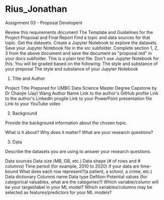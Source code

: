 # Rius_Jonathan

Assignment 03 - Proposal Developent

Review this requirements document The Template and Guidelines for the Project Proposal and Final Report Find a topic and data sources for that topic. Get the datasets. Create a Jupyter Notebook to explore the datasets. Save your Jupyter Notebook file in the src subfolder. Complete section 1, 2, 3 from the above document and save the document as "proposal.md" in your docs subfolder. This is a plain text file. Don't use Jupyter Notebook for this. You will be graded based on the following: The style and substance of your proposal The style and substance of your Jupyter Notebook


1. Title and Author

Project Title
Prepared for UMBC Data Science Master Degree Capstone by Dr Chaojie (Jay) Wang
Author Name
Link to the author's GitHub profile
Link to the author's LinkedIn progile
Link to your PowerPoint presentation file
Link to your YouTube video

2. Background

Provide the background information about the chosen topic.

What is it about?
Why does it matter?
What are your research questions?


3. Data

Describe the datasets you are using to answer your research questions.

Data sources
Data size (MB, GB, etc.)
Data shape (# of rows and # columns)
Time period (for example, 2010 to 2020) if your data are time-bound
What does each row represent?(a patient, a school, a crime, etc.)
Data dictionary
Columns name
Data type
Defition
Potential values (for categorical valuables, what are the categories?)
Which variable/column will be your target/label in your ML model?
Which variables/columns may be selected as features/predictors for your ML models?
